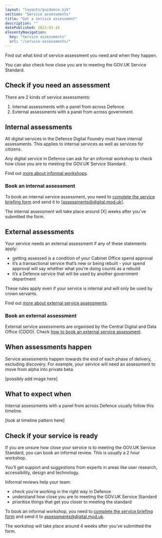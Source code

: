 ```yaml
---
layout: "layouts/guidance.njk"
section: "Service assessments"
title: "Get a service assessment"
description: ""
datePublished: 2023-03-14
eleventyNavigation:
  key: "Service assessments"
  url: "/service-assessments/"
---
```


Find out what kind of service assessment you need and when they happen. 

You can also check how close you are to meeting the GOV.UK Service Standard.

## Check if you need an assessment

There are 2 kinds of service assessments: 

1. Internal assessments with a panel from across Defence.
2. External assessments with a panel from across government.

## Internal assessments

All digital services in the Defence Digital Foundry must have internal assessments. This applies to internal services as well as services for citizens.

Any digital service in Defence can ask for an informal workshop to check how close you are to meeting the GOV.UK Service Standard.

Find out [more about informal workshops](). 

### Book an internal assessment

To book an internal service assessment, you need to [complete the service briefing form]() and send it to [assessments@digital.mod.uk]. 

The internal assessment will take place around [X] weeks after you’ve submitted the form. 


## External assessments 

Your service needs an external assessment if any of these statements apply:  

- getting assessed is a condition of your Cabinet Office spend approval
- it’s a transactional service that’s new or being rebuilt - your spend approval will say whether what you’re doing counts as a rebuild
- it’s a Defence service that will be used by another government department

These rules apply even if your service is internal and will only be used by crown servants.

Find out [more about external service assessments]().

### Book an external assessment

External service assessments are organised by the Central Digital and Data Office (CDDO). Check [how to book an external service assessment]().


## When assessments happen 

Service assessments happen towards the end of each phase of delivery, excluding discovery. For example, your service will need an assessment to move from alpha into private beta.

[possibly add image here]

## What to expect when

Internal assessments with a panel from across Defence usually follow this timeline.

[look at timeline pattern here]

## Check if your service is ready 

If you are unsure how close your service is to meeting the GOV.UK Service Standard, you can book an informal review. This is usually a 2 hour workshop. 

You’ll get support and suggestions from experts in areas like user research, accessibility, design and technology.

Informal reviews help your team: 

- check you’re working in the right way in Defence
- understand how close you are to meeting the GOV.UK Service Standard
- prioritise things that get you closer to meeting the standard

To book an informal workshop, you need to [complete the service briefing form]() and send it to [assessments@digital.mod.uk](). 

The workshop will take place around 4 weeks after you’ve submitted the form. 


